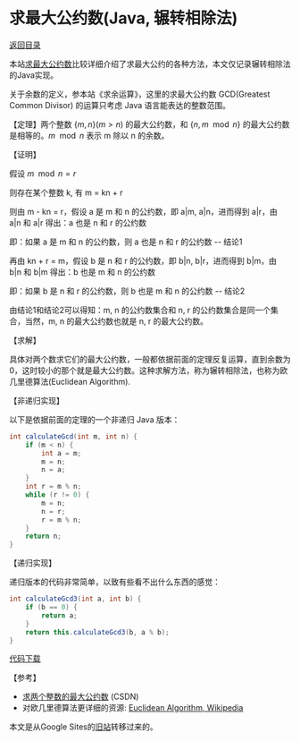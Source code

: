 <script>
MathJax = {
  tex: {
    inlineMath: [['$', '$'], ['\\(', '\\)']]
  }
};
</script>
<script id="MathJax-script" async
  src="https://cdn.jsdelivr.net/npm/mathjax@3/es5/tex-chtml.js">
</script>

# 求最大公约数(Java, 辗转相除法)

[返回目录](../index.md)

本站[求最大公约数](gcd.md)比较详细介绍了求最大公约的各种方法，本文仅记录辗转相除法的Java实现。

关于余数的定义，参本站《求余运算》，这里的求最大公约数 GCD(Greatest Common Divisor) 的运算只考虑 Java 语言能表达的整数范围。

【定理】两个整数 $\{m, n\} (m \gt n)$ 的最大公约数，和 $\{n, m \mod n\}$ 的最大公约数是相等的。${m \mod n}$ 表示 m 除以 n 的余数。

【证明】

假设 ${m \mod n = r}$

则存在某个整数 k, 有 m = kn + r

则由 m - kn = r，假设 a 是 m 和 n 的公约数，即 a$\vert$m, a$\vert$n，进而得到 a$\vert$r，由 a$\vert$n 和 a$\vert$r 得出：a 也是 n 和 r 的公约数

即：如果 a 是 m 和 n 的公约数，则 a 也是 n 和 r 的公约数 -- 结论1

再由 kn + r = m，假设 b 是 n 和 r 的公约数，即 b$\vert$n, b$\vert$r，进而得到 b$\vert$m，由 b$\vert$n 和 b$\vert$m 得出：b 也是 m 和 n 的公约数

即：如果 b 是 n 和 r 的公约数，则 b 也是 m 和 n 的公约数 -- 结论2

由结论1和结论2可以得知：m, n 的公约数集合和 n, r 的公约数集合是同一个集合，当然，m, n 的最大公约数也就是 n, r 的最大公约数。

【求解】

具体对两个数求它们的最大公约数，一般都依据前面的定理反复运算，直到余数为0，这时较小的那个就是最大公约数。这种求解方法，称为辗转相除法，也称为欧几里德算法(Euclidean Algorithm).

【非递归实现】

以下是依据前面的定理的一个非递归 Java 版本：

```java
int calculateGcd(int m, int n) {
    if (m < n) {
        int a = m;
        m = n;
        n = a;
    }
    int r = m % n;
    while (r != 0) {
        m = n;
        n = r;
        r = m % n;
    }
    return n;
}
```

【递归实现】

递归版本的代码非常简单，以致有些看不出什么东西的感觉：

```java
int calculateGcd3(int a, int b) {
    if (b == 0) {
        return a;
    }
    return this.calculateGcd3(b, a % b);
}
```

[代码下载](EuclidGcd.java)

【参考】

* [求两个整数的最大公约数](http://blog.csdn.net/caoi/article/details/1231871) (CSDN)
* 对欧几里德算法更详细的资源: [Euclidean Algorithm, Wikipedia](http://en.wikipedia.org/wiki/Euclidean_algorithm)

本文是从Google Sites的[旧站](https://sites.google.com/site/iridiumsite/it/algorithms/gcd)转移过来的。
